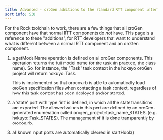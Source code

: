 ```yaml
---
title: Advanced - oroGen additions to the standard RTT component interface
sort_info: 530
---
```


For the Rock toolchain to work, there are a few things that all oroGen component
have that normal RTT components do _not_ have. This page is a reference to these
"additions", for RTT developers that want to understand what is different
between a normal RTT component and an oroGen component.

1. a getModelName operation is defined on all oroGen components. This
   operation returns the full model name for the task (in practice, the class
   name). So, for instance, the "Task" task context in the hokuyo oroGen
   project will return hokuyo::Task.
   
   This is implemented so that orocos.rb is able to automatically load oroGen
   specification files when contacting a task context, regardless of how this
   task context has been deployed and/or started.

2. a 'state' port with type 'int' is defined, in which all the state
   transitions are exported. The allowed values in this port are defined by an
   oroGen-generated enumeration called orogen_project::task_name_STATES. (e.g.
   hokuyo::Task_STATES). The management of it is done transparently by
   orocos.rb.

3. all known input ports are automatically cleared in startHook()




